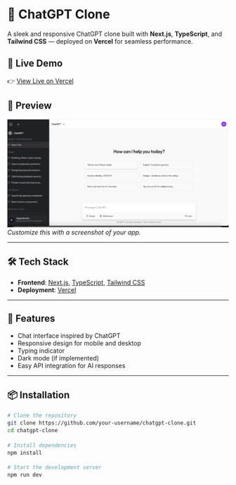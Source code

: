 # 🧠 ChatGPT Clone

A sleek and responsive ChatGPT clone built with **Next.js**, **TypeScript**, and **Tailwind CSS** — deployed on **Vercel** for seamless performance.

## 🚀 Live Demo

👉 [View Live on Vercel](https://vercel.com/mikes-projects-39d4e706/chat-gpt-clone)

## 📸 Preview

![ChatGPT Clone Screenshot](chatgptss.png)  
*Customize this with a screenshot of your app.*

---

## 🛠️ Tech Stack

- **Frontend**: [Next.js](https://nextjs.org/), [TypeScript](https://www.typescriptlang.org/), [Tailwind CSS](https://tailwindcss.com/)
- **Deployment**: [Vercel](https://vercel.com/)

---

## 🔑 Features

- Chat interface inspired by ChatGPT
- Responsive design for mobile and desktop
- Typing indicator
- Dark mode (if implemented)
- Easy API integration for AI responses

---

## 📦 Installation

```bash
# Clone the repository
git clone https://github.com/your-username/chatgpt-clone.git
cd chatgpt-clone

# Install dependencies
npm install

# Start the development server
npm run dev
